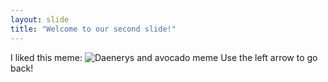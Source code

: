 ```yaml
---
layout: slide
title: "Welcome to our second slide!"
---
```

I liked this meme: ![Daenerys and avocado meme](https://www.fosi.org/media/images/funny-game-of-thrones-memes-coverimage.width-800.jpg)
Use the left arrow to go back!
